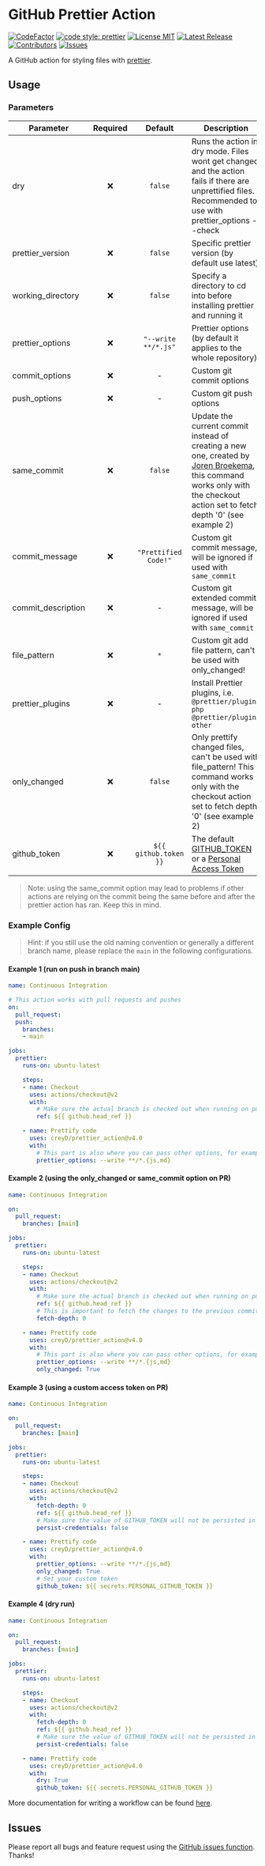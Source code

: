 # GitHub Prettier Action

[![CodeFactor](https://www.codefactor.io/repository/github/creyd/prettier_action/badge/master)](https://www.codefactor.io/repository/github/creyd/prettier_action/overview/master)
[![code style: prettier](https://img.shields.io/badge/code_style-prettier-ff69b4.svg?style=flat-square)](https://github.com/prettier/prettier)
[![License MIT](https://img.shields.io/github/license/creyD/prettier_action)](https://github.com/creyD/prettier_action/blob/master/LICENSE)
[![Latest Release](https://img.shields.io/github/v/release/creyD/prettier_action)](https://github.com/creyD/prettier_action/releases)
[![Contributors](https://img.shields.io/github/contributors-anon/creyD/prettier_action)](https://github.com/creyD/prettier_action/graphs/contributors)
[![Issues](https://img.shields.io/github/issues/creyD/prettier_action)](https://github.com/creyD/prettier_action/issues)


A GitHub action for styling files with [prettier](https://prettier.io).

## Usage

### Parameters

| Parameter | Required | Default | Description |
| - | :-: | :-: | - |
| dry | :x: | `false` | Runs the action in dry mode. Files wont get changed and the action fails if there are unprettified files. Recommended to use with prettier_options --check |
| prettier_version | :x: | `false` | Specific prettier version (by default use latest) |
| working_directory | :x: | `false` | Specify a directory to cd into before installing prettier and running it |
| prettier_options | :x: | `"--write **/*.js"` | Prettier options (by default it applies to the whole repository) |
| commit_options | :x: | - | Custom git commit options |
| push_options | :x: | - | Custom git push options |
| same_commit | :x: | `false` | Update the current commit instead of creating a new one, created by [Joren Broekema](https://github.com/jorenbroekema), this command works only with the checkout action set to fetch depth '0' (see example 2)  |
| commit_message | :x: | `"Prettified Code!"` | Custom git commit message, will be ignored if used with `same_commit` |
| commit_description | :x: | - | Custom git extended commit message, will be ignored if used with `same_commit` |
| file_pattern | :x: | `*` | Custom git add file pattern, can't be used with only_changed! |
| prettier_plugins | :x: | - | Install Prettier plugins, i.e. `@prettier/plugin-php @prettier/plugin-other` |
| only_changed | :x: | `false` | Only prettify changed files, can't be used with file_pattern! This command works only with the checkout action set to fetch depth '0' (see example 2)|
| github_token | :x: | `${{ github.token }}` | The default [GITHUB_TOKEN](https://docs.github.com/en/actions/reference/authentication-in-a-workflow#about-the-github_token-secret) or a [Personal Access Token](https://docs.github.com/en/github/authenticating-to-github/keeping-your-account-and-data-secure/creating-a-personal-access-token)

> Note: using the same_commit option may lead to problems if other actions are relying on the commit being the same before and after the prettier action has ran. Keep this in mind.

### Example Config

> Hint: if you still use the old naming convention or generally a different branch name, please replace the `main` in the following configurations.
#### Example 1 (run on push in branch main)
```yaml
name: Continuous Integration

# This action works with pull requests and pushes
on:
  pull_request:
  push:
    branches:
    - main

jobs:
  prettier:
    runs-on: ubuntu-latest

    steps:
    - name: Checkout
      uses: actions/checkout@v2
      with:
        # Make sure the actual branch is checked out when running on pull requests
        ref: ${{ github.head_ref }}

    - name: Prettify code
      uses: creyD/prettier_action@v4.0
      with:
        # This part is also where you can pass other options, for example:
        prettier_options: --write **/*.{js,md}
```

#### Example 2 (using the only_changed or same_commit option on PR)
```yaml
name: Continuous Integration

on:
  pull_request:
    branches: [main]

jobs:
  prettier:
    runs-on: ubuntu-latest

    steps:
    - name: Checkout
      uses: actions/checkout@v2
      with:
        # Make sure the actual branch is checked out when running on pull requests
        ref: ${{ github.head_ref }}
        # This is important to fetch the changes to the previous commit
        fetch-depth: 0

    - name: Prettify code
      uses: creyD/prettier_action@v4.0
      with:
        # This part is also where you can pass other options, for example:
        prettier_options: --write **/*.{js,md}
        only_changed: True
```

#### Example 3 (using a custom access token on PR)
```yaml
name: Continuous Integration

on:
  pull_request:
    branches: [main]

jobs:
  prettier:
    runs-on: ubuntu-latest

    steps:
    - name: Checkout
      uses: actions/checkout@v2
      with:
        fetch-depth: 0
        ref: ${{ github.head_ref }}
        # Make sure the value of GITHUB_TOKEN will not be persisted in repo's config
        persist-credentials: false

    - name: Prettify code
      uses: creyD/prettier_action@v4.0
      with:
        prettier_options: --write **/*.{js,md}
        only_changed: True
        # Set your custom token
        github_token: ${{ secrets.PERSONAL_GITHUB_TOKEN }}
```

#### Example 4 (dry run)
```yaml
name: Continuous Integration

on:
  pull_request:
    branches: [main]

jobs:
  prettier:
    runs-on: ubuntu-latest

    steps:
    - name: Checkout
      uses: actions/checkout@v2
      with:
        fetch-depth: 0
        ref: ${{ github.head_ref }}
        # Make sure the value of GITHUB_TOKEN will not be persisted in repo's config
        persist-credentials: false

    - name: Prettify code
      uses: creyD/prettier_action@v4.0
      with:
        dry: True
        github_token: ${{ secrets.PERSONAL_GITHUB_TOKEN }}
```

More documentation for writing a workflow can be found [here](https://help.github.com/en/actions/automating-your-workflow-with-github-actions/workflow-syntax-for-github-actions).

## Issues

Please report all bugs and feature request using the [GitHub issues function](https://github.com/creyD/prettier_action/issues/new). Thanks!
